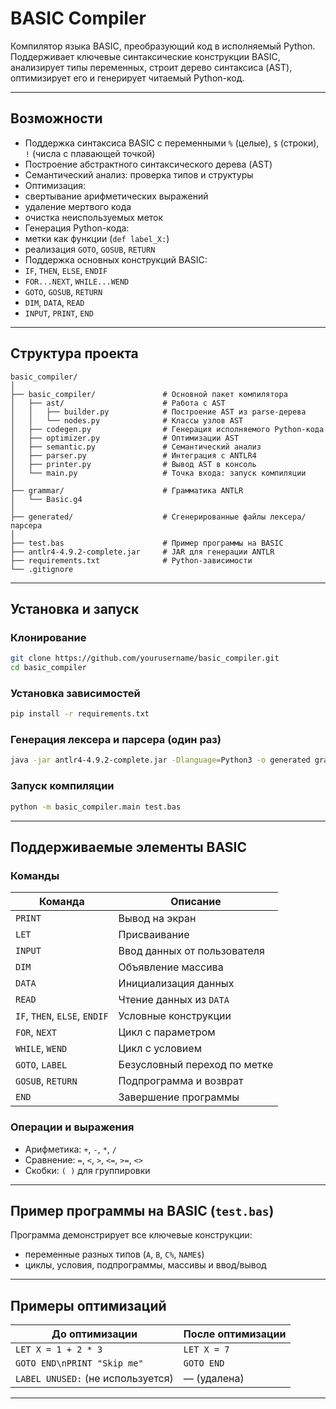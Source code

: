 # BASIC Compiler

Компилятор языка BASIC, преобразующий код в исполняемый Python. Поддерживает ключевые синтаксические конструкции BASIC, анализирует типы переменных, строит дерево синтаксиса (AST), оптимизирует его и генерирует читаемый Python-код.

---

##  Возможности

-  Поддержка синтаксиса BASIC с переменными `%` (целые), `$` (строки), `!` (числа с плавающей точкой)
-  Построение абстрактного синтаксического дерева (AST)
-  Семантический анализ: проверка типов и структуры
-  Оптимизация:
  - свертывание арифметических выражений
  - удаление мертвого кода
  - очистка неиспользуемых меток
-  Генерация Python-кода:
  - метки как функции (`def label_X:`)
  - реализация `GOTO`, `GOSUB`, `RETURN`
-  Поддержка основных конструкций BASIC:
  - `IF`, `THEN`, `ELSE`, `ENDIF`
  - `FOR...NEXT`, `WHILE...WEND`
  - `GOTO`, `GOSUB`, `RETURN`
  - `DIM`, `DATA`, `READ`
  - `INPUT`, `PRINT`, `END`

---

##  Структура проекта

```
basic_compiler/
│
├── basic_compiler/               # Основной пакет компилятора
│   ├── ast/                      # Работа с AST
│   │   ├── builder.py            # Построение AST из parse-дерева
│   │   └── nodes.py              # Классы узлов AST
│   ├── codegen.py                # Генерация исполняемого Python-кода
│   ├── optimizer.py              # Оптимизации AST
│   ├── semantic.py               # Семантический анализ
│   ├── parser.py                 # Интеграция с ANTLR4
│   ├── printer.py                # Вывод AST в консоль
│   └── main.py                   # Точка входа: запуск компиляции
│
├── grammar/                      # Грамматика ANTLR
│   └── Basic.g4
│
├── generated/                    # Сгенерированные файлы лексера/парсера
│
├── test.bas                      # Пример программы на BASIC
├── antlr4-4.9.2-complete.jar     # JAR для генерации ANTLR
├── requirements.txt              # Python-зависимости
└── .gitignore
```

---

##  Установка и запуск

###  Клонирование

```bash
git clone https://github.com/yourusername/basic_compiler.git
cd basic_compiler
```

###  Установка зависимостей

```bash
pip install -r requirements.txt
```

###  Генерация лексера и парсера (один раз)

```bash
java -jar antlr4-4.9.2-complete.jar -Dlanguage=Python3 -o generated grammar/Basic.g4
```

###  Запуск компиляции

```bash
python -m basic_compiler.main test.bas
```

---

##  Поддерживаемые элементы BASIC

###  Команды

| Команда      | Описание                           |
|--------------|------------------------------------|
| `PRINT`      | Вывод на экран                     |
| `LET`        | Присваивание                       |
| `INPUT`      | Ввод данных от пользователя        |
| `DIM`        | Объявление массива                 |
| `DATA`       | Инициализация данных               |
| `READ`       | Чтение данных из `DATA`            |
| `IF`, `THEN`, `ELSE`, `ENDIF` | Условные конструкции |
| `FOR`, `NEXT`| Цикл с параметром                  |
| `WHILE`, `WEND` | Цикл с условием               |
| `GOTO`, `LABEL` | Безусловный переход по метке    |
| `GOSUB`, `RETURN` | Подпрограмма и возврат        |
| `END`        | Завершение программы               |

###  Операции и выражения

- Арифметика: `+`, `-`, `*`, `/`
- Сравнение: `=`, `<`, `>`, `<=`, `>=`, `<>`
- Скобки: `( )` для группировки

---

##  Пример программы на BASIC (`test.bas`)

Программа демонстрирует все ключевые конструкции:
- переменные разных типов (`A`, `B`, `C%`, `NAME$`)
- циклы, условия, подпрограммы, массивы и ввод/вывод

---

##  Примеры оптимизаций

| До оптимизации                     | После оптимизации              |
|-----------------------------------|--------------------------------|
| `LET X = 1 + 2 * 3`               | `LET X = 7`                    |
| `GOTO END\nPRINT "Skip me"`       | `GOTO END`                     |
| `LABEL UNUSED:` (не используется) | — (удалена)                    |

---


